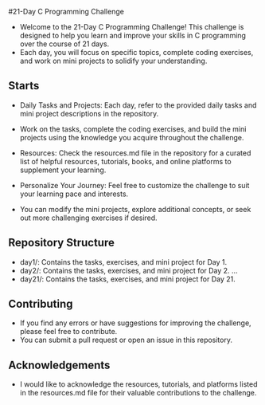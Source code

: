 #21-Day C Programming Challenge
- Welcome to the 21-Day C Programming Challenge!
This challenge is designed to help you learn and improve your skills in C programming over the course of 21 days. 
- Each day, you will focus on specific topics, complete coding exercises, 
and work on mini projects to solidify your understanding.
## Starts
- Daily Tasks and Projects: Each day, refer to the provided daily tasks and mini project descriptions in the repository. 
- Work on the tasks, complete the coding exercises, and build the mini projects using the knowledge you acquire throughout the challenge.

- Resources: Check the resources.md file in the repository for a curated list of helpful resources, tutorials, books, and online platforms to supplement your learning.

- Personalize Your Journey: Feel free to customize the challenge to suit your learning pace and interests. 
- You can modify the mini projects, explore additional concepts, or seek out more challenging exercises if desired.

## Repository Structure
- day1/: Contains the tasks, exercises, and mini project for Day 1.
- day2/: Contains the tasks, exercises, and mini project for Day 2.
...
- day21/: Contains the tasks, exercises, and mini project for Day 21.

## Contributing
- If you find any errors or have suggestions for improving the challenge, please feel free to contribute. 
- You can submit a pull request or open an issue in this repository.

## Acknowledgements
- I would like to acknowledge the resources, tutorials, 
and platforms listed in the resources.md file for their valuable contributions to the challenge.
